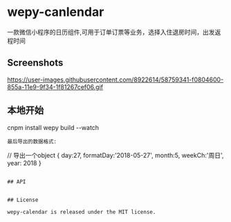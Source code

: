 # wepy-canlendar

一款微信小程序的日历组件,可用于订单订票等业务，选择入住退房时间，出发返程时间

## Screenshots
https://user-images.githubusercontent.com/8922614/58759341-f0804600-855a-11e9-9f34-1f81267cef06.gif

## 本地开始
cnpm install
wepy build --watch



```
最后导出的数据格式:
```
// 导出一个object
{
    day:27,
    formatDay:'2018-05-27',
    month:5,
    weekCh:'周日',
    year: 2018
}

```

## API


## License

wepy-calendar is released under the MIT license.
